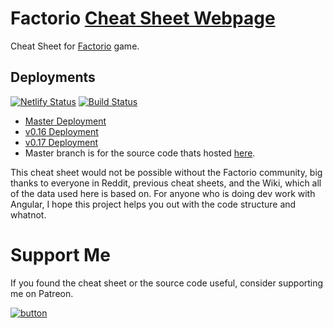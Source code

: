 # Factorio [Cheat Sheet Webpage](https://factoriocheatsheet.com/)
Cheat Sheet for [Factorio](https://www.factorio.com/) game.


## Deployments
[![Netlify Status](https://api.netlify.com/api/v1/badges/c54d4183-8c73-4d84-ab40-586fa2774790/deploy-status)](https://app.netlify.com/sites/factoriocheatsheet/deploys)
[![Build Status](https://travis-ci.org/deniszholob/factorio-cheat-sheet.svg?branch=master)](https://travis-ci.org/deniszholob/factorio-cheat-sheet)

* [Master Deployment](https://factoriocheatsheet.com/)
* [v0.16 Deployment](https://v016.factoriocheatsheet.com/)
* [v0.17 Deployment](https://v017.factoriocheatsheet.com/)
* Master branch is for the source code thats hosted [here](https://deniszholob.github.io/factorio-cheat-sheet/).


This cheat sheet would not be possible without the Factorio community, big thanks to everyone in Reddit, previous cheat sheets, and the Wiki, which all of the data used here is based on.
For anyone who is doing dev work with Angular, I hope this project helps you out with the code structure and whatnot.


# Support Me
If you found the cheat sheet or the source code useful, consider supporting me on Patreon.

[![button](https://c5.patreon.com/external/logo/downloads_wordmark_white_on_coral.png)](https://www.patreon.com/deniszholob)
